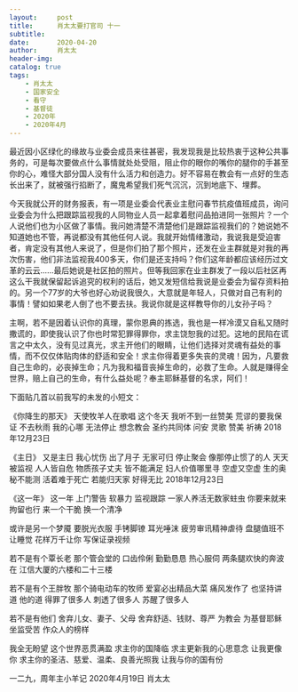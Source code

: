 ```yaml
---
layout:     post
title:      肖太太要打官司 十一
subtitle:   
date:       2020-04-20
author:     肖太太
header-img: 
catalog: true
tags:
    - 肖太太
    - 国家安全
    - 看守
    - 基督徒
    - 2020年
    - 2020年4月
---
```


最近因小区绿化的缘故与业委会成员来往甚密，我发现我是比较热衷于这种公共事务的，可是每次要做点什么事情就处处受阻，阻止你的眼你的嘴你的腿你的手甚至你的心，难怪大部分国人没有什么活力和创造力。好不容易在教会有一点好的生态长出来了，就被强行掐断了，魔鬼希望我们死气沉沉，沉到地底下、埋葬。

今天我就公开的财务报表，有一项是业委会代表业主慰问春节抗疫值班成员，询问业委会为什么把跟踪监视我的人同物业人员一起拿着慰问品拍进同一张照片？一个人说他们也为小区做了事情。我问她清楚不清楚他们是跟踪监视我们的？她说她不知道她也不管，再说都没有其他任何人说。我就开始情绪激动，我说我是受迫害者，肯定没有其他人来说了，但是你们拍了那个照片，还发在业主群就是对我的再次伤害，他们非法监视我400多天，你们是还支持吗？你们这年龄都应该经历过文革的云云......最后她说是社区拍的照片。但等我回家在业主群发了一段以后社区再这么干我就保留起诉追究的权利的话后，她又发短信给我说是业委会为留存资料拍的。另一个77岁的大爷也好心劝说我很久，大意就是年轻人，只做对自己有利的事情！譬如如果老人倒了也不要去扶。我说你就是这样教导你的儿女孙子吗？

主啊，若不是因着认识你的真理，蒙你恩典的拣选，我也是一样冷漠又自私又随时撒谎的，即使我认识了你也时常犯罪得罪你，求主饶恕我的过犯。这地的民陷在谎言之中太久，没有见过真光，求主开他们的眼睛，让他们选择对灵魂有益处的事情，而不仅仅体贴肉体的舒适和安全！求主你得着更多失丧的灵魂！因为，凡要救自己生命的，必丧掉生命；凡为我和福音丧掉生命的，必救了生命。人就是赚得全世界，赔上自己的生命，有什么益处呢？奉主耶稣基督的名求，阿们！

下面贴几首以前我写的未发的小短文：

《你降生的那天》
天使牧羊人在歌唱
这个冬天
我听不到一丝赞美
荒谬的要我保证
不去秋雨
我的心哪
无法停止
想念教会
圣约共同体
问安 灵歌 赞美 祈祷
2018年12月23日

《主日》
又是主日
我心忧伤
出了月子
无家可归
停止聚会
像那停止惯了的人
天天被监视
人人皆自危
物质孩子丈夫
皆不能满足
妇人价值哪里寻
空虚又空虚
生的奥秘不能测
活着难于死亡
若能归天家
好得无比
2018年12月23日

《这一年》
这一年
上门警告
软暴力
监视跟踪
一家人养活无数家蛀虫
你要来就来
拘留也行
来一个干脆
换一个清净

或许是另一个梦魇
要脱光衣服
手铐脚镣
耳光唾沫
疲劳审讯精神虐待
盘腿值班不让睡觉
花样万千让你
写保证录视频

若不是有个覃长老
那个管会堂的
口齿伶俐
勤勤恳恳
热心服伺
两条腿欢快的奔波在
江信大厦的六楼和二十三楼

若不是有个王胖牧
那个骑电动车的牧师
爱宴必出精品大菜
痛风发作了
也坚持讲道
他的道
得罪了很多人
刺透了很多人
苏醒了很多人

若不是有他们
舍弃儿女、妻子、父母
舍弃舒适、钱财、尊严
为教会
为基督耶稣
坐监受苦
作众人的榜样

我全无盼望
这个世界恶贯满盈
求主你的国降临
求主更新我的心思意念
让我更像你
求主你的圣洁、慈爱、温柔、良善光照我
让我与你的国有份

一二九，周年主小羊记 
                                                       2020年4月19日
                                                       肖太太